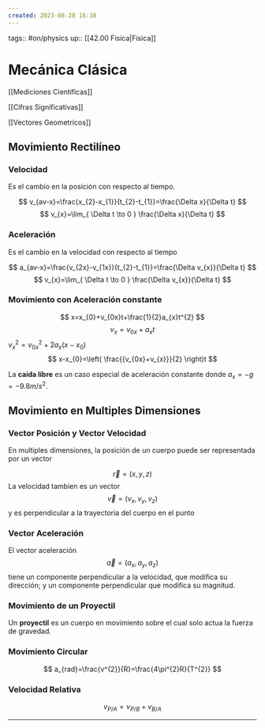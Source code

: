 ```yaml
---
created: 2023-08-28 16:38
---
```

tags:: #on/physics 
up:: [[42.00 Fisica|Fisica]]
# Mecánica Clásica
[[Mediciones Cientificas]]

[[Cifras Significativas]]

[[Vectores Geometricos]]

## Movimiento Rectilíneo
### Velocidad
Es el cambio en la posición con respecto al tiempo.

$$
v_{av-x}=\frac{x_{2}-x_{1}}{t_{2}-t_{1}}=\frac{\Delta x}{\Delta t}
$$
$$
v_{x}=\lim_{ \Delta t \to 0 } \frac{\Delta x}{\Delta t}
$$
### Aceleración
Es el cambio en la velocidad con respecto al tiempo


$$
a_{av-x}=\frac{v_{2x}-v_{1x}}{t_{2}-t_{1}}=\frac{\Delta v_{x}}{\Delta t}
$$
$$
v_{x}=\lim_{ \Delta t \to 0 } \frac{\Delta v_{x}}{\Delta t}
$$
### Movimiento con Aceleración constante
$$
x=x_{0}+v_{0x}t+\frac{1}{2}a_{x}t^{2}
$$
$$
v_{x}=v_{0x}+a_{x}t
$$
${v_{x}}^{2}={v_{0x}}^{2}+2a_{x}(x-x_{0})$
$$
x-x_{0}=\left( \frac{{v_{0x}+v_{x}}}{2} \right)t
$$


La **caída libre** es un caso especial de aceleración constante donde $a_{x}=-g=-9.8m/s^{2}$.

## Movimiento en Multiples Dimensiones
### Vector Posición y Vector Velocidad
En multiples dimensiones, la posición de un cuerpo puede ser representada por un vector

$$
\overrightarrow{r}=(x,y,z)
$$
La velocidad tambien es un vector
$$
\overrightarrow{v}=(v_{x},v_{y},v_{z})
$$ y es perpendicular a la trayectoria del cuerpo en el punto

### Vector Aceleración
El vector aceleración 
$$
\overrightarrow{a}=(a_{x},a_{y},a_{z})
$$
tiene un componente perpendicular a la velocidad, que modifica su dirección; y un componente perpendicular que modifica su magnitud.

### Movimiento de un Proyectil
Un **proyectil** es un cuerpo en movimiento sobre el cual solo actua la fuerza de gravedad.

### Movimiento Circular
$$
a_{rad}=\frac{v^{2}}{R}=\frac{4\pi^{2}R}{T^{2}}
$$

### Velocidad Relativa
$$
v_{P/A}=v_{P/B}+v_{B/A}
$$
___
